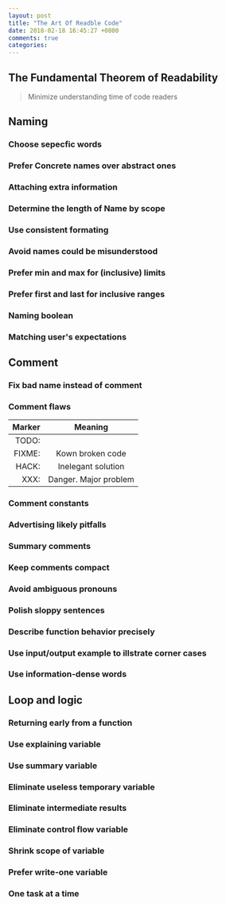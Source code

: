 ```yaml
---
layout: post
title: "The Art Of Readble Code"
date: 2018-02-18 16:45:27 +0800
comments: true
categories: 
---
```


## The Fundamental Theorem of Readability

> Minimize understanding time of code readers

## Naming

### Choose sepecfic words

### Prefer Concrete names over abstract ones

### Attaching extra information

### Determine the length of Name by scope

### Use consistent formating

### Avoid names could be misunderstood

### Prefer min and max for (inclusive) limits

### Prefer first and last for inclusive ranges

### Naming boolean 

### Matching user's expectations

## Comment

### Fix bad name instead of comment

### Comment flaws

| Marker       | Meaning      |
| ------------:|:------------:|
| TODO: | |
| FIXME: | Kown broken code |
| HACK: | Inelegant solution |
| XXX: | Danger. Major problem |

### Comment constants 

### Advertising likely pitfalls

### Summary comments

### Keep comments compact

### Avoid ambiguous pronouns

### Polish sloppy sentences

### Describe function behavior precisely

### Use input/output example to illstrate corner cases

### Use information-dense words

## Loop and logic

### Returning early from a function

### Use explaining variable 

### Use summary variable

### Eliminate useless temporary variable

### Eliminate intermediate results

### Eliminate control flow variable

### Shrink scope of variable

### Prefer write-one variable

### One task at a time


